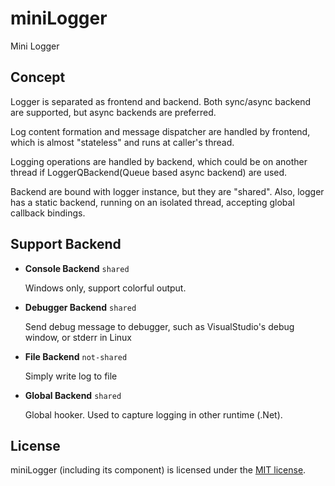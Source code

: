 # miniLogger

Mini Logger

## Concept

Logger is separated as frontend and backend. Both sync/async backend are supported, but async backends are preferred.

Log content formation and message dispatcher are handled by frontend, which is almost "stateless" and runs at caller's thread.

Logging operations are handled by backend, which could be on another thread if LoggerQBackend(Queue based async backend) are used.

Backend are bound with logger instance, but they are "shared". Also, logger has a static backend, running on an isolated thread, accepting global callback bindings.

## Support Backend

* **Console Backend** `shared`
  
  Windows only, support colorful output.

* **Debugger Backend** `shared`
  
  Send debug message to debugger, such as VisualStudio's debug window, or stderr in Linux

* **File Backend** `not-shared`
  
  Simply write log to file

* **Global Backend** `shared`
  
  Global hooker. Used to capture logging in other runtime (.Net).

## License

miniLogger (including its component) is licensed under the [MIT license](../../License.txt).
